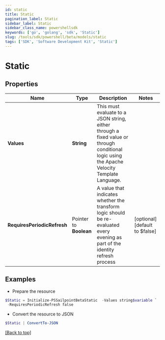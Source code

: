 ```yaml
---
id: static
title: Static
pagination_label: Static
sidebar_label: Static
sidebar_class_name: powershellsdk
keywords: ['go', 'golang', 'sdk', 'Static'] 
slug: /tools/sdk/powershell/beta/models/static
tags: ['SDK', 'Software Development Kit', 'Static']
---
```



# Static

## Properties

Name | Type | Description | Notes
------------ | ------------- | ------------- | -------------
**Values** |  **String** | This must evaluate to a JSON string, either through a fixed value or through conditional logic using the Apache Velocity Template Language. | 
**RequiresPeriodicRefresh** |  Pointer to **Boolean** | A value that indicates whether the transform logic should be re-evaluated every evening as part of the identity refresh process | [optional] [default to $false]

## Examples

- Prepare the resource
```powershell
$Static = Initialize-PSSailpointBetaStatic  -Values string$variable `
 -RequiresPeriodicRefresh false
```

- Convert the resource to JSON
```powershell
$Static | ConvertTo-JSON
```


[[Back to top]](#) 

